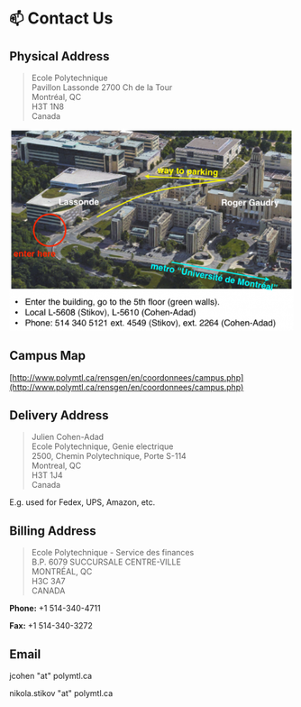 # `📫` Contact Us

## Physical Address

> Ecole Polytechnique\
> Pavillon Lassonde 2700 Ch de la Tour\
> Montréal, QC\
> H3T 1N8\
> Canada

![](.gitbook/assets/path_to_poly_noaddress.png)

## Campus Map

[http://www.polymtl.ca/rensgen/en/coordonnees/campus.php](http://www.polymtl.ca/rensgen/en/coordonnees/campus.php)

## Delivery Address

> Julien Cohen-Adad\
> Ecole Polytechnique, Genie electrique\
> 2500, Chemin Polytechnique, Porte S-114\
> Montreal, QC\
> H3T 1J4\
> Canada

E.g. used for Fedex, UPS, Amazon, etc.

## Billing Address

> Ecole Polytechnique - Service des finances\
> B.P. 6079 SUCCURSALE CENTRE-VILLE\
> MONTRÉAL, QC\
> H3C 3A7\
> CANADA

**Phone:** +1 514-340-4711

**Fax:** +1 514-340-3272

## Email

jcohen "at" polymtl.ca

nikola.stikov "at" polymtl.ca
